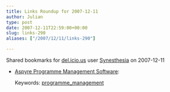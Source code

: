 ```yaml
---
title: Links Roundup for 2007-12-11
author: Julian
type: post
date: 2007-12-11T22:59:00+00:00
slug: links-290 
aliases: ["/2007/12/11/links-290"]

---
```

Shared bookmarks for [del.icio.us][1] user  [Synesthesia][2] on 2007-12-11

  * [Aspyre Programme Management Software][3]:
   
    Keywords: [programme_management][4]

 [1]: https://del.icio.us/
 [2]: https://del.icio.us/synesthesia
 [3]: https://www.mosaiquegroup.com/Programme_Management_Software.htm "https://www.mosaiquegroup.com/Programme_Management_Software.htm"
 [4]: https://del.icio.us/synesthesia/programme_management